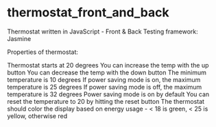 # thermostat_front_and_back

Thermostat written in JavaScript - Front & Back
Testing framework: Jasmine

Properties of thermostat:

Thermostat starts at 20 degrees
You can increase the temp with the up button
You can decrease the temp with the down button
The minimum temperature is 10 degrees
If power saving mode is on, the maximum temperature is 25 degrees
If power saving mode is off, the maximum temperature is 32 degrees
Power saving mode is on by default
You can reset the temperature to 20 by hitting the reset button
The thermostat should color the display based on energy usage - < 18 is green, < 25 is yellow, otherwise red
